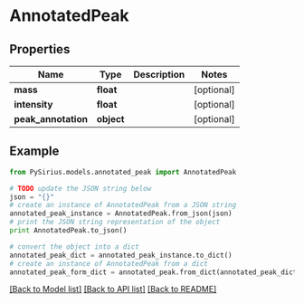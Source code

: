 # AnnotatedPeak



## Properties

Name | Type | Description | Notes
------------ | ------------- | ------------- | -------------
**mass** | **float** |  | [optional] 
**intensity** | **float** |  | [optional] 
**peak_annotation** | **object** |  | [optional] 

## Example

```python
from PySirius.models.annotated_peak import AnnotatedPeak

# TODO update the JSON string below
json = "{}"
# create an instance of AnnotatedPeak from a JSON string
annotated_peak_instance = AnnotatedPeak.from_json(json)
# print the JSON string representation of the object
print AnnotatedPeak.to_json()

# convert the object into a dict
annotated_peak_dict = annotated_peak_instance.to_dict()
# create an instance of AnnotatedPeak from a dict
annotated_peak_form_dict = annotated_peak.from_dict(annotated_peak_dict)
```
[[Back to Model list]](../README.md#documentation-for-models) [[Back to API list]](../README.md#documentation-for-api-endpoints) [[Back to README]](../README.md)


